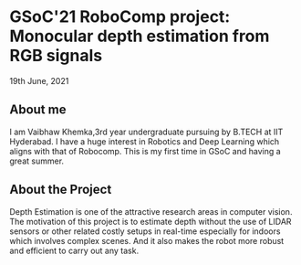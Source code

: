 # GSoC'21 RoboComp project: Monocular depth estimation from RGB signals

19th June, 2021

## About me
I am Vaibhaw Khemka,3rd year undergraduate pursuing by B.TECH at IIT Hyderabad. I have a huge interest in Robotics and Deep Learning which aligns with that of Robocomp. This is my first time in GSoC and having a great summer.


## About the Project
Depth Estimation is one of the attractive research areas in computer vision. The motivation of this project is to estimate depth without the use of LIDAR sensors or other related costly setups in real-time especially for indoors which involves complex scenes. And it also makes the robot more robust and efficient to carry out any task.
